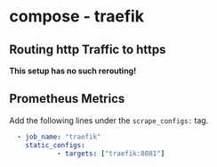# compose - traefik

## Routing http Traffic to https

**This setup has no such rerouting!**

## Prometheus Metrics

Add the following lines under the `scrape_configs:` tag.

```yml
  - job_name: "traefik"
    static_configs:
            - targets: ["traefik:8081"]
```
